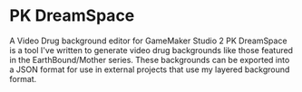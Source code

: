 # PK DreamSpace
 A Video Drug background editor for GameMaker Studio 2
PK DreamSpace is a tool I've written to generate video drug backgrounds like those featured in the EarthBound/Mother series. These backgrounds can be exported into a JSON format for use in external projects that use my layered background format.
